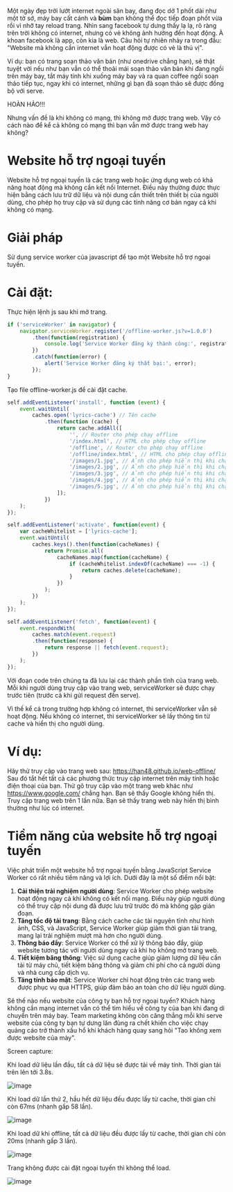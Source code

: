 Một ngày đẹp trời lướt internet ngoài sân bay, đang đọc dở 1 phốt dài như một tờ sớ, máy bay cất cánh và **bùm** bạn không thể đọc tiếp đoạn phốt vừa rồi vì nhỡ tay reload trang.
Nhìn sang facebook tự dưng thấy lạ lạ, rõ ràng trên trời không có internet, nhưng có vẻ không ảnh hưởng đến hoạt động.
À khoan facebook là app, còn kia là web.
Câu hỏi tự nhiên nhảy ra trong đầu: "Website mà không cần internet vẫn hoạt động được có vẻ là thú vị".

Ví dụ: bạn có trang soạn thảo văn bản (như onedrive chẳng hạn), sẽ thật tuyệt vời nếu như bạn vẫn có thể thoải mái soạn thảo văn bản khi đang ngồi trên máy bay, tắt máy tính khi xuống máy bay và ra quan coffee ngồi soạn thảo tiếp tục, ngay khi có internet, những gì bạn đã soạn thảo sẽ được đồng bộ với serve.

HOÀN HẢO!!!

Nhưng vấn đề là khi không có mạng, thì không mở được trang web. Vậy có cách nào để kể cả không có mạng thì bạn vẫn mở được trang web hay không?

# Website hỗ trợ ngoại tuyến

Website hỗ trợ ngoại tuyến là các trang web hoặc ứng dụng web có khả năng hoạt động mà không cần kết nối Internet. Điều này thường được thực hiện bằng cách lưu trữ dữ liệu và nội dung cần thiết trên thiết bị của người dùng, cho phép họ truy cập và sử dụng các tính năng cơ bản ngay cả khi không có mạng.

# Giải pháp

Sử dụng service worker của javascript để tạo một Website hỗ trợ ngoại tuyến.

# Cài đặt:

Thực hiện lệnh js sau khi mở trang.

```javascript
if ('serviceWorker' in navigator) {
    navigator.serviceWorker.register('/offline-worker.js?v=1.0.0')
        .then(function(registration) {
            console.log('Service Worker đăng ký thành công:', registration);
        })
        .catch(function(error) {
            alert('Service Worker đăng ký thất bại:', error);
        });
}
```

Tạo file offline-worker.js để cài đặt cache.

```javascript
self.addEventListener('install', function (event) {
    event.waitUntil(
        caches.open('lyrics-cache') // Tên cache
            .then(function (cache) {
                return cache.addAll([
                    '', // Router cho phép chạy offline
                    '/index.html', // HTML cho phép chạy offline
                    '/offline', // Router cho phép chạy offline
                    '/offline/index.html', // HTML cho phép chạy offline
                    '/images/1.jpg', // Ảnh cho phép hiển thị khi chạy offline
                    '/images/2.jpg', // Ảnh cho phép hiển thị khi chạy offline
                    '/images/3.jpg', // Ảnh cho phép hiển thị khi chạy offline
                    '/images/4.jpg', // Ảnh cho phép hiển thị khi chạy offline
                    '/images/5.jpg', // Ảnh cho phép hiển thị khi chạy offline
                ]);
            })
    );
});

self.addEventListener('activate', function(event) {
    var cacheWhitelist = ['lyrics-cache'];
    event.waitUntil(
        caches.keys().then(function(cacheNames) {
            return Promise.all(
                cacheNames.map(function(cacheName) {
                    if (cacheWhitelist.indexOf(cacheName) === -1) {
                        return caches.delete(cacheName);
                    }
                })
            );
        })
    );
});

self.addEventListener('fetch', function(event) {
    event.respondWith(
        caches.match(event.request)
        .then(function(response) {
            return response || fetch(event.request);
        })
    );
});
```

Với đoạn code trên chúng ta đã lưu lại các thành phần tĩnh của trang web.
Mỗi khi người dùng truy cập vào trang web, serviceWorker sẽ được chạy trước tiên (trước cả khi gửi request đến serve).

Vì thế kể cả trong trường hợp không có internet, thì serviceWorker vẫn sẽ hoạt động.
Nếu không có internet, thì serviceWorker sẽ lấy thông tin từ cache và hiển thị cho người dùng.

# Ví dụ:

Hãy thử truy cập vào trang web sau:
https://han48.github.io/web-offline/
Sau đó tắt hết tất cả các phương thức truy cập internet trên máy tính hoặc điện thoại của bạn.
Thử gõ truy cập vào một trang web khác như https://www.google.com/ chẳng hạn.
Bạn sẽ thấy Google không hiển thị.
Truy cập trang web trên 1 lần nữa.
Bạn sẽ thấy trang web này hiển thị bình thường như lúc có internet.

# Tiềm năng của website hỗ trợ ngoại tuyến

Việc phát triển một website hỗ trợ ngoại tuyến bằng JavaScript Service Worker có rất nhiều tiềm năng và lợi ích. Dưới đây là một số điểm nổi bật:
1. **Cải thiện trải nghiệm người dùng**: Service Worker cho phép website hoạt động ngay cả khi không có kết nối mạng. Điều này giúp người dùng có thể truy cập nội dung đã được lưu trữ trước đó mà không gặp gián đoạn.
2. **Tăng tốc độ tải trang**: Bằng cách cache các tài nguyên tĩnh như hình ảnh, CSS, và JavaScript, Service Worker giúp giảm thời gian tải trang, mang lại trải nghiệm mượt mà hơn cho người dùng.
3. **Thông báo đẩy**: Service Worker có thể xử lý thông báo đẩy, giúp website tương tác với người dùng ngay cả khi họ không mở trang web.
4. **Tiết kiệm băng thông**: Việc sử dụng cache giúp giảm lượng dữ liệu cần tải từ máy chủ, tiết kiệm băng thông và giảm chi phí cho cả người dùng và nhà cung cấp dịch vụ.
5. **Tăng tính bảo mật**: Service Worker chỉ hoạt động trên các trang web được phục vụ qua HTTPS, giúp đảm bảo an toàn cho dữ liệu người dùng.

Sẽ thế nào nếu website của công ty bạn hỗ trợ ngoại tuyến?
Khách hàng không cần mạng internet vẫn có thể tìm hiểu về công ty của bạn khi đang di chuyển trên máy bay.
Team marketing không còn căng thẳng mỗi khi serve website của công ty bạn tự dưng lăn đùng ra chết khiến cho việc chạy quảng cáo trở thành xấu hổ khi khách hàng quay sang hỏi "Tao không xem được website của mày".

Screen capture:

Khi load dữ liệu lần đầu, tất cả dữ liệu sẽ được tải về máy tính.
Thời gian tải trên lên tới 3.8s.

![image](https://github.com/han48/web-offline/blob/develop/1st.load.png?raw=true)

Khi load dữ lần thứ 2, hầu hết dữ liệu đều được lấy từ cache, thời gian chỉ còn 67ms (nhanh gấp 58 lần).

![image](https://github.com/han48/web-offline/blob/develop/2nd.load.png?raw=true)

Khi load dữ khi offline, tất cả dữ liệu đều được lấy từ cache, thời gian chỉ còn 20ms (nhanh gấp 3 lần).

![image](https://github.com/han48/web-offline/blob/develop/offline.load.png?raw=true)

Trang không được cài đặt ngoại tuyến thì không thể load.

![image](https://github.com/han48/web-offline/blob/develop/offline.normal.png?raw=true)

